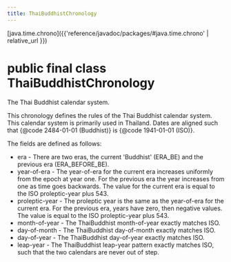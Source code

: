 ```yaml
---
title: ThaiBuddhistChronology
---
```


[java.time.chrono]({{'reference/javadoc/packages/#java.time.chrono' | relative_url }})

# public final class ThaiBuddhistChronology


The Thai Buddhist calendar system.
 <p>
 This chronology defines the rules of the Thai Buddhist calendar system.
 This calendar system is primarily used in Thailand.
 Dates are aligned such that {@code 2484-01-01 (Buddhist)} is {@code 1941-01-01 (ISO)}.
 <p>
 The fields are defined as follows:
 <ul>
 <li>era - There are two eras, the current 'Buddhist' (ERA_BE) and the previous era (ERA_BEFORE_BE).
 <li>year-of-era - The year-of-era for the current era increases uniformly from the epoch at year one.
  For the previous era the year increases from one as time goes backwards.
  The value for the current era is equal to the ISO proleptic-year plus 543.
 <li>proleptic-year - The proleptic year is the same as the year-of-era for the
  current era. For the previous era, years have zero, then negative values.
  The value is equal to the ISO proleptic-year plus 543.
 <li>month-of-year - The ThaiBuddhist month-of-year exactly matches ISO.
 <li>day-of-month - The ThaiBuddhist day-of-month exactly matches ISO.
 <li>day-of-year - The ThaiBuddhist day-of-year exactly matches ISO.
 <li>leap-year - The ThaiBuddhist leap-year pattern exactly matches ISO, such that the two calendars
  are never out of step.
 </ul>